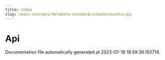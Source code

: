 ```yaml
---
title: index
slug: /main-concepts/metadata-standard/schemas/events/api
---
```


# Api

Documentation file automatically generated at 2023-07-16 19:59:36.193714.
